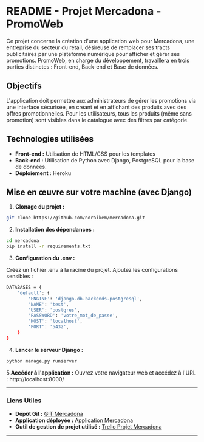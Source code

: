 # README - Projet Mercadona - PromoWeb

Ce projet concerne la création d'une application web pour Mercadona, une entreprise du secteur du retail, désireuse de remplacer ses tracts publicitaires par une plateforme numérique pour afficher et gérer ses promotions. PromoWeb, en charge du développement, travaillera en trois parties distinctes : Front-end, Back-end et Base de données.

## Objectifs

L'application doit permettre aux administrateurs de gérer les promotions via une interface sécurisée, en créant et en affichant des produits avec des offres promotionnelles. Pour les utilisateurs, tous les produits (même sans promotion) sont visibles dans le catalogue avec des filtres par catégorie. 

## Technologies utilisées

- **Front-end :** Utilisation de HTML/CSS pour les templates 
- **Back-end :** Utilisation de Python avec Django, PostgreSQL pour la base de données.
- **Déploiement :** Heroku

## Mise en œuvre sur votre machine (avec Django)

1. **Clonage du projet :**

```bash
git clone https://github.com/noraikem/mercadona.git
````

2. **Installation des dépendances :**
```bash
cd mercadona
pip install -r requirements.txt
````

3. **Configuration du .env :**

Créez un fichier .env à la racine du projet.
Ajoutez les configurations sensibles :
```bash
DATABASES = {
    'default': {
        'ENGINE': 'django.db.backends.postgresql',
        'NAME': 'test',
        'USER': 'postgres',
        'PASSWORD': 'votre_mot_de_passe',
        'HOST': 'localhost',
        'PORT': '5432',
    }
}
````

4. **Lancer le serveur Django :**
```bash
python manage.py runserver
````

5.**Accéder à l'application :**
Ouvrez votre navigateur web et accédez à l'URL : http://localhost:8000/

---

### Liens Utiles
- **Dépôt Git :** [GIT Mercadona](https://github.com/noraikem/mercadona)
- **Application déployée :** [Application Mercadona](https://mercadona-projet-c09f88ec7478.herokuapp.com)
- **Outil de gestion de projet utilisé :** [Trello Projet Mercadona](https://trello.com/invite/b/UHA3gN3B/ATTI23bfc0b4ea68d3acb23490657e143b3d8FFACD1B/mercadona)

---

